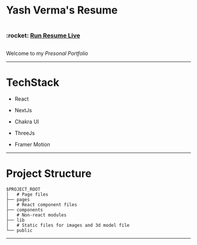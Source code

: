 
  

# Yash Verma's Resume

<div style="display:flex;flex-direction:row; justify-content; space-between;width:100%">
  <h3>:rocket: <a  target="_blank" href="https://okyash007.vercel.app/"> Run Resume Live </a></h3>  
</div>

Welcome to my *Presonal Portfolio*



 
---
# TechStack

- React

- NextJs

- Chakra UI

- ThreeJs

- Framer Motion

---
# Project Structure

```
$PROJECT_ROOT
│   # Page files
├── pages
│   # React component files
├── components
│   # Non-react modules
├── lib
│   # Static files for images and 3d model file
└── public
```
----


